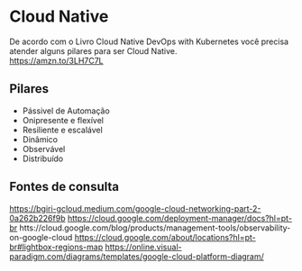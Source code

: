 # Cloud Native

De acordo com o Livro Cloud Native DevOps with Kubernetes você precisa atender alguns pilares para ser Cloud Native.<br />
https://amzn.to/3LH7C7L

## Pilares

- Pássivel de Automação
- Onipresente e flexível
- Resiliente e escalável
- Dinâmico
- Observável
- Distribuído


## Fontes de consulta

https://bgiri-gcloud.medium.com/google-cloud-networking-part-2-0a262b226f9b
https://cloud.google.com/deployment-manager/docs?hl=pt-br
htts://cloud.google.com/blog/products/management-tools/observability-on-google-cloud
https://cloud.google.com/about/locations?hl=pt-br#lightbox-regions-map
https://online.visual-paradigm.com/diagrams/templates/google-cloud-platform-diagram/
